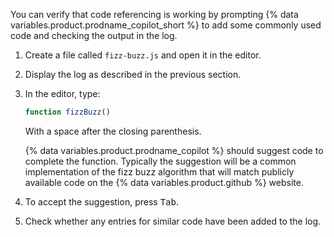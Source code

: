 You can verify that code referencing is working by prompting {% data variables.product.prodname_copilot_short %} to add some commonly used code and checking the output in the log.

1. Create a file called `fizz-buzz.js` and open it in the editor.
1. Display the log as described in the previous section.
1. In the editor, type:

   ```javascript
   function fizzBuzz()
   ```

   With a space after the closing parenthesis.

   {% data variables.product.prodname_copilot %} should suggest code to complete the function. Typically the suggestion will be a common implementation of the fizz buzz algorithm that will match publicly available code on the {% data variables.product.github %} website.

1. To accept the suggestion, press <kbd>Tab</kbd>.
1. Check whether any entries for similar code have been added to the log.
